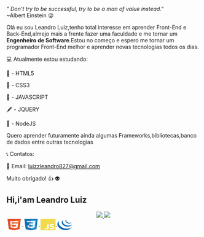 _" Don't try to be successful, try to be a man of value instead."_  
                                                    ~Albert Einstein 😝

Olá eu sou Leandro Luiz,tenho total interesse em aprender Front-End e Back-End,almejo mais a frente fazer uma faculdade e me tornar um **Engenheiro de Software**.Estou no começo e espero me tornar um programador Front-End melhor e aprender novas tecnologias todos os dias. 

💻  Atualmente estou estudando:

🔶 - HTML5

🔷 - CSS3

💛 - JAVASCRIPT

🖋️ - JQUERY

💚 - NodeJS

Quero aprender futuramente ainda algumas Frameworks,bibliotecas,banco de dados entre outras tecnologias


📞 Contatos: 

📧 Email: luizzleandro827@gmail.com


Muito obrigado!
👍 👽

## Hi,i'am Leandro Luiz
<div align="center">
  <a href="https://github.com/leanluizz">
  <img height="180em" src="https://github-readme-stats.vercel.app/api?username=leanluizz&show_icons=true&theme=onedark&include_all_commits=true&count_private=true"/>
  <img height="180em" src="https://github-readme-stats.vercel.app/api/top-langs/?username=leanluizz&layout=compact&langs_count=7&theme=onedark"/>
</div>
<div style="display: inline_block">
  <img align="center" alt="Leandro-HTML" height="30" width="40" src="https://raw.githubusercontent.com/devicons/devicon/master/icons/html5/html5-original.svg">
  <img align="center" alt="Leandro-CSS" height="30" width="40" src="https://raw.githubusercontent.com/devicons/devicon/master/icons/css3/css3-original.svg">
  <img align="center" alt="Leandro-Js" height="30" width="40" src="https://raw.githubusercontent.com/devicons/devicon/master/icons/javascript/javascript-plain.svg">
  <img align="center" alt="Leandro-JQuery" height="30" width="40" src="https://raw.githubusercontent.com/devicons/devicon/master/icons/jquery/jquery-original.svg">
  
</div>
